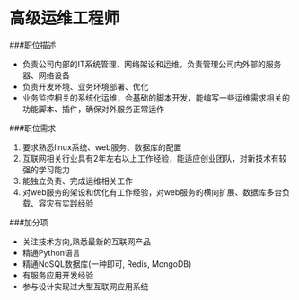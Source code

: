 # 高级运维工程师

###职位描述
* 负责公司内部的IT系统管理、网络架设和运维，负责管理公司内外部的服务器、网络设备
* 负责开发环境、业务环境部署、优化
* 业务监控相关的系统化运维，会基础的脚本开发，能编写一些运维需求相关的功能脚本、插件，确保对外服务正常运作

###职位需求
1. 要求熟悉linux系统、web服务、数据库的配置
2. 互联网相关行业具有2年左右以上工作经验，能适应创业团队，对新技术有较强的学习能力
3. 能独立负责、完成运维相关工作
4. 对web服务的架设和优化有工作经验，对web服务的横向扩展、数据库多台负载、容灾有实践经验

###加分项

* 关注技术方向,熟悉最新的互联网产品
* 精通Python语言
* 精通NoSQL数据库(一种即可, Redis, MongoDB)
* 有服务应用开发经验
* 参与设计实现过大型互联网应用系统

